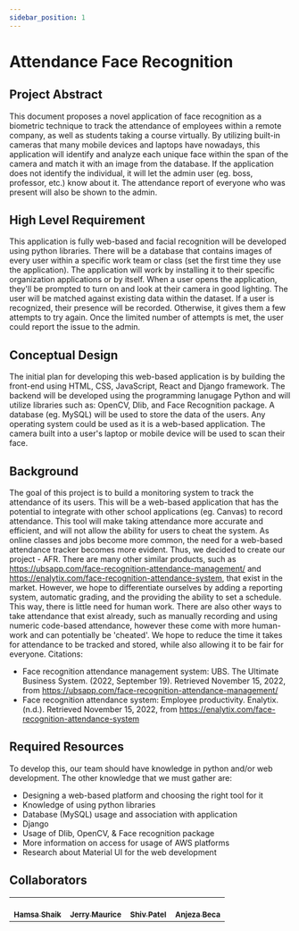 ```yaml
---
sidebar_position: 1
---
```


# Attendance Face Recognition

## Project Abstract

This document proposes a novel application of face recognition as a biometric technique to track the attendance of employees within a remote company, as well as students taking a course virtually. By utilizing built-in cameras that many mobile devices and laptops have nowadays, this application will identify and analyze each unique face within the span of the camera and match it with an image from the database. If the application does not identify the individual, it will let the admin user (eg. boss, professor, etc.) know about it. The attendance report of everyone who was present will also be shown to the admin.

## High Level Requirement

This application is fully web-based and facial recognition will be developed using python libraries. There will be a database that contains images of every user within a specific work team or class (set the first time they use the application). The application will work by installing it to their specific organization applications or by itself. When a user opens the application, they'll be prompted to turn on and look at their camera in good lighting. The user will be matched against existing data within the dataset. If a user is recognized, their presence will be recorded. Otherwise, it gives them a few attempts to try again. Once the limited number of attempts is met, the user could report the issue to the admin.

## Conceptual Design

The initial plan for developing this web-based application is by building the front-end using HTML, CSS, JavaScript, React and Django framework. The backend will be developed using the programming lanugage Python and will utilize libraries such as: OpenCV, Dlib, and Face Recognition package. A database (eg. MySQL) will be used to store the data of the users. Any operating system could be used as it is a web-based application. The camera built into a user's laptop or mobile device will be used to scan their face.

## Background
The goal of this project is to build a monitoring system to track the attendance of its users. This will be a web-based application that has the potential to integrate with other school applications (eg. Canvas) to record attendance. This tool will make taking attendance more accurate and efficient, and will not allow the ability for users to cheat the system. As online classes and jobs become more common, the need for a web-based attendance tracker becomes more evident. Thus, we decided to create our project - AFR.
There are many other similar products, such as https://ubsapp.com/face-recognition-attendance-management/ and https://enalytix.com/face-recognition-attendance-system, that exist in the market. However, we hope to differentiate ourselves by adding a reporting system, automatic grading, and the providing the ability to set a schedule. This way, there is little need for human work. There are also other ways to take attendance that exist already, such as manually recording and using numeric code-based attendance, however these come with more human-work and can potentially be 'cheated'. We hope to reduce the time it takes for attendance to be tracked and stored, while also allowing it to be fair for everyone.
Citations:
- Face recognition attendance management system: UBS. The Ultimate Business System. (2022, September 19). Retrieved November 15, 2022, from https://ubsapp.com/face-recognition-attendance-management/
- Face recognition attendance system: Employee productivity. Enalytix. (n.d.). Retrieved November 15, 2022, from https://enalytix.com/face-recognition-attendance-system 


## Required Resources

To develop this, our team should have knowledge in python and/or web development. The other knowledge that we must gather are:
- Designing a web-based platform and choosing the right tool for it
- Knowledge of using python libraries
- Database (MySQL) usage and association with application
- Django
- Usage of Dlib, OpenCV, & Face recognition package
- More information on access for usage of AWS platforms
- Research about Material UI for the web development

## Collaborators

[//]: # ( readme: collaborators -start )
<table>
<tr>
    <td align="center">
        <a href="https://github.com/tun77242">
            <br />
            <sub><b>Hamsa Shaik</b></sub>
        </a>
     </td>
     <td align="center">
        <a href="https://github.com/jerry-maurice">
            <br />
            <sub><b>Jerry Maurice</b></sub>
        </a>
      </td>
     <td align="center">
        <a href="https://github.com/shiv823">
            <br />
            <sub><b>Shiv Patel</b></sub>
        </a>
      </td>
     <td align="center">
        <a href="https://github.com/anjezabeca">
            <br />
            <sub><b>Anjeza Beca</b></sub>
        </a>
    </td></tr>
</table>

[//]: # ( readme: collaborators -end )
